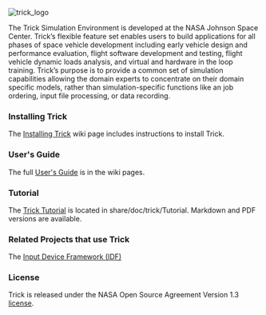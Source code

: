 ![trick_logo](https://raw.github.com/nasa/Trick/master/trick-0.png)

The Trick Simulation Environment is developed at the NASA Johnson Space Center.
Trick’s flexible feature set enables users to build applications for all phases
of space vehicle development including early vehicle design and performance
evaluation, flight software development and testing, flight vehicle dynamic
loads analysis, and virtual and hardware in the loop training.  Trick’s purpose
is to provide a common set of simulation capabilities allowing the domain experts
to concentrate on their domain specific models, rather than simulation-specific
functions like an job ordering, input file processing, or data recording.

### Installing Trick

The [Installing Trick](https://github.com/nasa/Trick/wiki/Installing-Trick)
wiki page includes instructions to install Trick.

### User's Guide

The full [User's Guide](https://github.com/nasa/Trick/wiki/Users-Guide) is in
the wiki pages.

### Tutorial

The [Trick Tutorial](https://github.com/nasa/Trick/wiki/Tutorial)
is located in share/doc/trick/Tutorial. Markdown and PDF versions are available.

### Related Projects that use Trick

The [Input Device Framework (IDF)](https://github.com/nasa/IDF)

### License

Trick is released under the NASA Open Source Agreement Version 1.3 [license](LICENSE).
